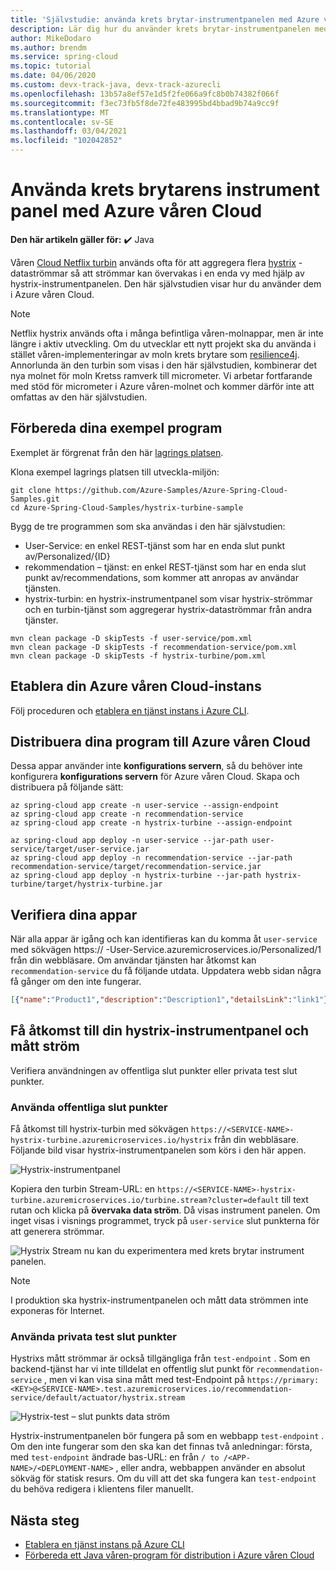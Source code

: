 ```yaml
---
title: 'Självstudie: använda krets brytar-instrumentpanelen med Azure våren Cloud'
description: Lär dig hur du använder krets brytar-instrumentpanelen med Azure våren Cloud.
author: MikeDodaro
ms.author: brendm
ms.service: spring-cloud
ms.topic: tutorial
ms.date: 04/06/2020
ms.custom: devx-track-java, devx-track-azurecli
ms.openlocfilehash: 13b57a8ef57e1d5f2fe066a9fc8b0b74382f066f
ms.sourcegitcommit: f3ec73fb5f8de72fe483995bd4bbad9b74a9cc9f
ms.translationtype: MT
ms.contentlocale: sv-SE
ms.lasthandoff: 03/04/2021
ms.locfileid: "102042852"
---
```

# <a name="use-circuit-breaker-dashboard-with-azure-spring-cloud"></a>Använda krets brytarens instrument panel med Azure våren Cloud

**Den här artikeln gäller för:** ✔️ Java

Våren [Cloud Netflix turbin](https://github.com/Netflix/Turbine) används ofta för att aggregera flera [hystrix](https://github.com/Netflix/Hystrix) -dataströmmar så att strömmar kan övervakas i en enda vy med hjälp av hystrix-instrumentpanelen. Den här självstudien visar hur du använder dem i Azure våren Cloud.
> [!NOTE]
> Netflix hystrix används ofta i många befintliga våren-molnappar, men är inte längre i aktiv utveckling. Om du utvecklar ett nytt projekt ska du använda i stället våren-implementeringar av moln krets brytare som [resilience4j](https://github.com/resilience4j/resilience4j). Annorlunda än den turbin som visas i den här självstudien, kombinerar det nya molnet för moln Kretss ramverk till micrometer. Vi arbetar fortfarande med stöd för micrometer i Azure våren-molnet och kommer därför inte att omfattas av den här självstudien.

## <a name="prepare-your-sample-applications"></a>Förbereda dina exempel program
Exemplet är förgrenat från den här [lagrings platsen](https://github.com/StackAbuse/spring-cloud/tree/master/spring-turbine).

Klona exempel lagrings platsen till utveckla-miljön:
```
git clone https://github.com/Azure-Samples/Azure-Spring-Cloud-Samples.git
cd Azure-Spring-Cloud-Samples/hystrix-turbine-sample
```

Bygg de tre programmen som ska användas i den här självstudien:
* User-Service: en enkel REST-tjänst som har en enda slut punkt av/Personalized/{ID}
* rekommendation – tjänst: en enkel REST-tjänst som har en enda slut punkt av/recommendations, som kommer att anropas av användar tjänsten.
* hystrix-turbin: en hystrix-instrumentpanel som visar hystrix-strömmar och en turbin-tjänst som aggregerar hystrix-dataströmmar från andra tjänster.
```
mvn clean package -D skipTests -f user-service/pom.xml
mvn clean package -D skipTests -f recommendation-service/pom.xml
mvn clean package -D skipTests -f hystrix-turbine/pom.xml
```
## <a name="provision-your-azure-spring-cloud-instance"></a>Etablera din Azure våren Cloud-instans
Följ proceduren och [etablera en tjänst instans i Azure CLI](./spring-cloud-quickstart.md#provision-an-instance-of-azure-spring-cloud).

## <a name="deploy-your-applications-to-azure-spring-cloud"></a>Distribuera dina program till Azure våren Cloud
Dessa appar använder inte **konfigurations servern**, så du behöver inte konfigurera **konfigurations servern** för Azure våren Cloud.  Skapa och distribuera på följande sätt:
```azurecli
az spring-cloud app create -n user-service --assign-endpoint
az spring-cloud app create -n recommendation-service
az spring-cloud app create -n hystrix-turbine --assign-endpoint

az spring-cloud app deploy -n user-service --jar-path user-service/target/user-service.jar
az spring-cloud app deploy -n recommendation-service --jar-path recommendation-service/target/recommendation-service.jar
az spring-cloud app deploy -n hystrix-turbine --jar-path hystrix-turbine/target/hystrix-turbine.jar
```
## <a name="verify-your-apps"></a>Verifiera dina appar
När alla appar är igång och kan identifieras kan du komma åt `user-service` med sökvägen https:// <username> -User-Service.azuremicroservices.io/Personalized/1 från din webbläsare. Om användar tjänsten har åtkomst kan `recommendation-service` du få följande utdata. Uppdatera webb sidan några få gånger om den inte fungerar.
```json
[{"name":"Product1","description":"Description1","detailsLink":"link1"},{"name":"Product2","description":"Description2","detailsLink":"link3"},{"name":"Product3","description":"Description3","detailsLink":"link3"}]
```
## <a name="access-your-hystrix-dashboard-and-metrics-stream"></a>Få åtkomst till din hystrix-instrumentpanel och mått ström
Verifiera användningen av offentliga slut punkter eller privata test slut punkter.

### <a name="using-public-endpoints"></a>Använda offentliga slut punkter
Få åtkomst till hystrix-turbin med sökvägen `https://<SERVICE-NAME>-hystrix-turbine.azuremicroservices.io/hystrix` från din webbläsare.  Följande bild visar hystrix-instrumentpanelen som körs i den här appen.

![Hystrix-instrumentpanel](media/spring-cloud-circuit-breaker/hystrix-dashboard.png)

Kopiera den turbin Stream-URL: en `https://<SERVICE-NAME>-hystrix-turbine.azuremicroservices.io/turbine.stream?cluster=default` till text rutan och klicka på **övervaka data ström**.  Då visas instrument panelen. Om inget visas i visnings programmet, tryck på `user-service` slut punkterna för att generera strömmar.

![Hystrix Stream ](media/spring-cloud-circuit-breaker/hystrix-stream.png) nu kan du experimentera med krets brytar instrument panelen.
> [!NOTE] 
> I produktion ska hystrix-instrumentpanelen och mått data strömmen inte exponeras för Internet.

### <a name="using-private-test-endpoints"></a>Använda privata test slut punkter
Hystrixs mått strömmar är också tillgängliga från `test-endpoint` . Som en backend-tjänst har vi inte tilldelat en offentlig slut punkt för `recommendation-service` , men vi kan visa sina mått med test-Endpoint på `https://primary:<KEY>@<SERVICE-NAME>.test.azuremicroservices.io/recommendation-service/default/actuator/hystrix.stream`

![Hystrix-test – slut punkts data ström](media/spring-cloud-circuit-breaker/hystrix-test-endpoint-stream.png)

Hystrix-instrumentpanelen bör fungera på som en webbapp `test-endpoint` . Om den inte fungerar som den ska kan det finnas två anledningar: första, med `test-endpoint` ändrade bas-URL: en från `/ to /<APP-NAME>/<DEPLOYMENT-NAME>` , eller andra, webbappen använder en absolut sökväg för statisk resurs. Om du vill att det ska fungera kan `test-endpoint` du behöva redigera <base> i klientens filer manuellt.

## <a name="next-steps"></a>Nästa steg
* [Etablera en tjänst instans på Azure CLI](./spring-cloud-quickstart.md#provision-an-instance-of-azure-spring-cloud)
* [Förbereda ett Java våren-program för distribution i Azure våren Cloud](./spring-cloud-tutorial-prepare-app-deployment.md)

